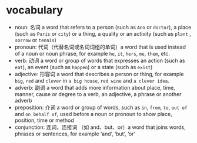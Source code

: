 # vocabulary

- noun: 名词 a word that refers to a person (such as `Ann` or `doctor`), a place (such as `Paris` or `city`) or a thing, a quality or an activity (such as `plant` , `sorrow` or `tennis`)
- pronoun: 代词（代替名词或名词词组的单词）a word that is used instead of a noun or noun phrase, for example `he`, `it`, `hers`, `me`, `them`, etc.
- verb: 动词 a word or group of words that expresses an action (such as `eat`), an event (such as `happen`) or a state (such as `exist`)
- adjective: 形容词 a word that describes a person or thing, for example `big`, `red` and `clever` in `a big house`, `red wine` and `a clever idea`.
- adverb: 副词 a word that adds more information about place, time, manner, cause or degree to a verb, an adjective, a phrase or another adverb
- preposition: 介词 a word or group of words, such as `in`, `from`, `to`, `out of` and `on behalf of`, used before a noun or pronoun to show place, position, time or method
- conjunction: 连词，连接词 （如 and、but、or）a word that joins words, phrases or sentences, for example ‘and’, ‘but’, ‘or’
